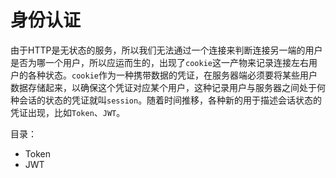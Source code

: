 # 身份认证

由于HTTP是无状态的服务，所以我们无法通过一个连接来判断连接另一端的用户是否为哪一个用户，所以应运而生的，出现了`cookie`这一产物来记录连接左右用户的各种状态。`cookie`作为一种携带数据的凭证，在服务器端必须要将某些用户数据存储起来，以确保这个凭证对应某个用户，这种记录用户与服务器之间处于何种会话的状态的凭证就叫`session`。随着时间推移，各种新的用于描述会话状态的凭证出现，比如`Token`、`JWT`。

目录：

- Token
- JWT
